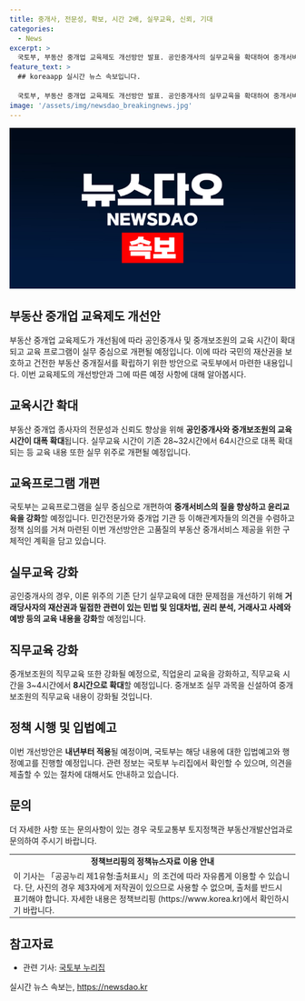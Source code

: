```yaml
---
title: 중개사, 전문성, 확보, 시간 2배, 실무교육, 신뢰, 기대
categories:
  - News
excerpt: >
  국토부, 부동산 중개업 교육제도 개선방안 발표. 공인중개사의 실무교육을 확대하여 중개서비스 품질 향상 및 국민 신뢰 회복 목표. 중개보조원의 직무교육 시간도 확대 및 직업윤리 교육 강화 예정. 민간전문가와 공인중개사협회 등 이해관계자 의견 수렴, 정책심의위원회 심의 거쳐 마련. 개선방안은 공인중개사 전문성과 윤리의식 강화, 교육프로그램 실무 위주 개편 등을 포함. 내년부터 적용 예정이며 입법예고와 행정예고를 통해 의견 제출 가능.
feature_text: >
  ## koreaapp 실시간 뉴스 속보입니다.

  국토부, 부동산 중개업 교육제도 개선방안 발표. 공인중개사의 실무교육을 확대하여 중개서비스 품질 향상 및 국민 신뢰 회복 목표. 중개보조원의 직무교육 시간도 확대 및 직업윤리 교육 강화 예정. 민간전문가와 공인중개사협회 등 이해관계자 의견 수렴, 정책심의위원회 심의 거쳐 마련. 개선방안은 공인중개사 전문성과 윤리의식 강화, 교육프로그램 실무 위주 개편 등을 포함. 내년부터 적용 예정이며 입법예고와 행정예고를 통해 의견 제출 가능.
image: '/assets/img/newsdao_breakingnews.jpg'
---
```


<p><img src="/assets/img/newsdao_breakingnews.jpg" alt="koreaapp 속보" /></p>

<h2>부동산 중개업 교육제도 개선안</h2>

<p data-ke-size="size16">부동산 중개업 교육제도가 개선됨에 따라 공인중개사 및 중개보조원의 교육 시간이 확대되고 교육 프로그램이 실무 중심으로 개편될 예정입니다. 이에 따라 국민의 재산권을 보호하고 건전한 부동산 중개질서를 확립하기 위한 방안으로 국토부에서 마련한 내용입니다. 이번 교육제도의 개선방안과 그에 따른 예정 사항에 대해 알아봅시다.</p>

<h2>교육시간 확대</h2>

<p>부동산 중개업 종사자의 전문성과 신뢰도 향상을 위해 <b>공인중개사와 중개보조원의 교육 시간이 대폭 확대</b>됩니다. 실무교육 시간이 기존 28~32시간에서 64시간으로 대폭 확대되는 등 교육 내용 또한 실무 위주로 개편될 예정입니다.</p>

<h2>교육프로그램 개편</h2>

<p>국토부는 교육프로그램을 실무 중심으로 개편하여 <b>중개서비스의 질을 향상하고 윤리교육을 강화</b>할 예정입니다. 민간전문가와 중개업 기관 등 이해관계자들의 의견을 수렴하고 정책 심의를 거쳐 마련된 이번 개선방안은 고품질의 부동산 중개서비스 제공을 위한 구체적인 계획을 담고 있습니다.</p>

<h2>실무교육 강화</h2>

<p>공인중개사의 경우, 이론 위주의 기존 단기 실무교육에 대한 문제점을 개선하기 위해 <b>거래당사자의 재산권과 밀접한 관련이 있는 민법 및 임대차법, 권리 분석, 거래사고 사례와 예방 등의 교육 내용을 강화</b>할 예정입니다.</p>

<h2>직무교육 강화</h2>

<p>중개보조원의 직무교육 또한 강화될 예정으로, 직업윤리 교육을 강화하고, 직무교육 시간을 3~4시간에서 <b>8시간으로 확대</b>할 예정입니다. 중개보조 실무 과목을 신설하여 중개보조원의 직무교육 내용이 강화될 것입니다.</p>

<h2>정책 시행 및 입법예고</h2>

<p>이번 개선방안은 <b>내년부터 적용</b>될 예정이며, 국토부는 해당 내용에 대한 입법예고와 행정예고를 진행할 예정입니다. 관련 정보는 국토부 누리집에서 확인할 수 있으며, 의견을 제출할 수 있는 절차에 대해서도 안내하고 있습니다.</p>

<h2>문의</h2>

<p>더 자세한 사항 또는 문의사항이 있는 경우 국토교통부 토지정책관 부동산개발산업과로 문의하여 주시기 바랍니다.</p>

<table>
    <tr>
        <td style="text-align: center; height: 17px;"><b>정책브리핑의 정책뉴스자료 이용 안내</b></td>
    </tr>
    <tr>
        <td>이 기사는 「공공누리 제1유형:출처표시」의 조건에 따라 자유롭게 이용할 수 있습니다. 단, 사진의 경우 제3자에게 저작권이 있으므로 사용할 수 없으며, 출처를 반드시 표기해야 합니다. 자세한 내용은 정책브리핑 (https://www.korea.kr)에서 확인하시기 바랍니다.</td>
    </tr>
</table>

<h2>참고자료</h2>

<ul>
    <li>관련 기사: <a href="https://https://www.korea.kr/policy/pressReleaseView.do?newsId=156198698" target="_blank">국토부 누리집</a></li>
</ul>
실시간 뉴스 속보는, <a href="https://newsdao.kr" rel="dofollow">https://newsdao.kr</a>


